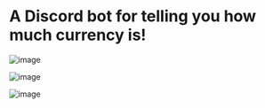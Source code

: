 # A Discord bot for telling you how much currency is!
![image](https://github.com/Shad0wgale/Path-of-Exile-Currency-Bot/assets/86809902/305f6471-d47d-4301-a70c-fd09ed92b1ef)

![image](https://github.com/Shad0wgale/Path-of-Exile-Currency-Bot/assets/86809902/8fa81c6d-0175-416e-9e56-9ed24cfc358d)

  
![image](https://github.com/Shad0wgale/Path-of-Exile-Currency-Bot/assets/86809902/a64a0251-76a1-4fd6-821b-660ba1053672)
